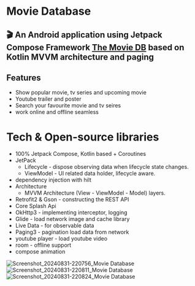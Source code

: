 # Movie Database
## 🎬 An Android application using Jetpack Compose Framework [The Movie DB](https://www.themoviedb.org) based on Kotlin MVVM architecture and paging 

## Features

- Show popular movie, tv series and upcoming movie
- Youtube trailer and poster
- Search your favourite movie and tv seires
- work online and offline seamless

# Tech & Open-source libraries
- 100% Jetpack Compose, Kotlin based + Coroutines
- JetPack
    - Lifecycle - dispose observing data when lifecycle state changes.
    - ViewModel - UI related data holder, lifecycle aware.
- dependency injection with hilt
- Architecture
    - MVVM Architecture (View - ViewModel - Model) layers.
- Retrofit2 & Gson - constructing the REST API
- Core Splash Api
- OkHttp3 - implementing interceptor, logging
- Glide - load network image and cache library
- Live Data - for observable data
- Paging3 - pagination load data from network
- youtube player - load youtube video
- room - offline support
- compose animation

![Screenshot_20240831-220756_Movie Database](https://github.com/user-attachments/assets/607409ed-3adc-48f7-878c-1646d1492156)
![Screenshot_20240831-220811_Movie Database](https://github.com/user-attachments/assets/eb320319-60dc-47e0-9af3-d9f12be4db56)
![Screenshot_20240831-220824_Movie Database](https://github.com/user-attachments/assets/fb5f8016-4070-4d15-9eaf-9567b4988470)


